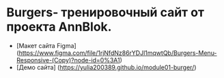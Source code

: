 # Burgers- тренировочный сайт от проекта AnnBlok.

* [Макет сайта Figma] (https://www.figma.com/file/1rjNfdNz86rYDJl1mqwtQb/Burgers-Menu-Responsive-(Copy)?node-id=0%3A1)
* [Демо сайта] (https://yulia200389.github.io/module01-burger/)
